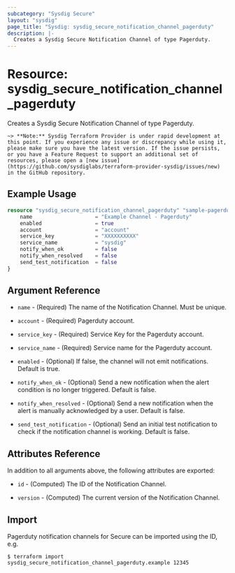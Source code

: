 ```yaml
---
subcategory: "Sysdig Secure"
layout: "sysdig"
page_title: "Sysdig: sysdig_secure_notification_channel_pagerduty"
description: |-
  Creates a Sysdig Secure Notification Channel of type Pagerduty.
---
```


# Resource: sysdig_secure_notification_channel_pagerduty

Creates a Sysdig Secure Notification Channel of type Pagerduty.

`~> **Note:** Sysdig Terraform Provider is under rapid development at this point. If you experience any issue or discrepancy while using it, please make sure you have the latest version. If the issue persists, or you have a Feature Request to support an additional set of resources, please open a [new issue](https://github.com/sysdiglabs/terraform-provider-sysdig/issues/new) in the GitHub repository.`

## Example Usage

```terraform
resource "sysdig_secure_notification_channel_pagerduty" "sample-pagerduty" {
	name                    = "Example Channel - Pagerduty"
	enabled                 = true
	account                 = "account"
	service_key             = "XXXXXXXXXX"
	service_name            = "sysdig"
	notify_when_ok          = false
	notify_when_resolved    = false
	send_test_notification  = false
}
```

## Argument Reference

* `name` - (Required) The name of the Notification Channel. Must be unique.

* `account` - (Required) Pagerduty account.

* `service_key` - (Required) Service Key for the Pagerduty account.

* `service_name` - (Required) Service name for the Pagerduty account.

* `enabled` - (Optional) If false, the channel will not emit notifications. Default is true.

* `notify_when_ok` - (Optional) Send a new notification when the alert condition is 
    no longer triggered. Default is false.

* `notify_when_resolved` - (Optional) Send a new notification when the alert is manually 
    acknowledged by a user. Default is false.

* `send_test_notification` - (Optional) Send an initial test notification to check
    if the notification channel is working. Default is false.

## Attributes Reference

In addition to all arguments above, the following attributes are exported:

* `id` - (Computed) The ID of the Notification Channel.

* `version` - (Computed) The current version of the Notification Channel.

## Import

Pagerduty notification channels for Secure can be imported using the ID, e.g.

```
$ terraform import sysdig_secure_notification_channel_pagerduty.example 12345
```